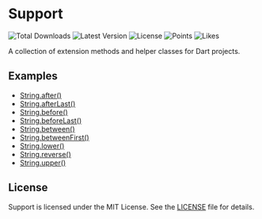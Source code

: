 # Support

![Total Downloads](https://img.shields.io/pub/dm/support)
![Latest Version](https://img.shields.io/pub/v/support)
![License](https://img.shields.io/github/license/filipprober/support)
![Points](https://img.shields.io/pub/points/support)
![Likes](https://img.shields.io/pub/likes/support)

A collection of extension methods and helper classes for Dart projects.

## Examples

- [String.after()](https://github.com/filipprober/support/tree/0.x/example/string_after.dart)
- [String.afterLast()](https://github.com/filipprober/support/tree/0.x/example/string_after_last.dart)
- [String.before()](https://github.com/filipprober/support/tree/0.x/example/string_before.dart)
- [String.beforeLast()](https://github.com/filipprober/support/tree/0.x/example/string_before_last.dart)
- [String.between()](https://github.com/filipprober/support/tree/0.x/example/string_between.dart)
- [String.betweenFirst()](https://github.com/filipprober/support/tree/0.x/example/string_between_first.dart)
- [String.lower()](https://github.com/filipprober/support/tree/0.x/example/string_lower.dart)
- [String.reverse()](https://github.com/filipprober/support/tree/0.x/example/string_reverse.dart)
- [String.upper()](https://github.com/filipprober/support/tree/0.x/example/string_upper.dart)

## License

Support is licensed under the MIT License. See the [LICENSE](https://github.com/filipprober/support/blob/0.x/LICENSE) file for details.
